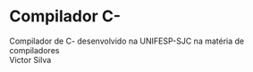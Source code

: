﻿# Compilador C-
Compilador de C- desenvolvido na UNIFESP-SJC na matéria de compiladores</br>
Victor Silva
